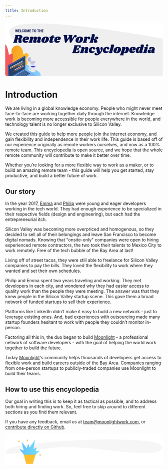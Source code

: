 ```yaml
---
title: Introduction
---
```


![Welcome to the Remote Work Encyclopedia, written by and for the moonlightwork.com community](./assets/header-illustrations/cover.png)

# Introduction

We are living in a global knowledge economy. People who might never meet face-to-face are working together daily through the internet. Knowledge work is becoming more accessible for people everywhere in the world, and technology talent is no longer exclusive to Silicon Valley.

We created this guide to help more people join the internet economy, and gain flexibility and independence in their work life. This guide is based off of our experience originally as remote workers ourselves, and now as a 100% remote team. This encyclopedia is open source, and we hope that the whole remote community will contribute to make it better over time.

Whether you’re looking for a more flexible way to work as a maker, or to build an amazing remote team - this guide will help you get started, stay productive, and build a better future of work.

## Our story

In the year 2017, [Emma](https://www.moonlightwork.com/app/users/2) and [Philip](https://www.moonlightwork.com/app/users/1) were young and eager developers working in the tech world. They had enough experience to be specialized in their respective fields (design and engineering), but each had the entrepreneurial itch.

Silicon Valley was becoming more overpriced and homogenous, so they decided to sell all of their belongings and leave San Francisco to become digital nomads. Knowing that "onsite-only" companies were open to hiring experienced remote contractors, the two took their talents to Mexico City to work remotely. Free of the tech bubble of the Bay Area at last!

Living off of street tacos, they were still able to freelance for Silicon Valley companies to pay the bills. They loved the flexibility to work where they wanted and set their own schedules.

Philip and Emma spent two years traveling and working. They met developers in each city, and wondered why they had easier access to quality work than the people they were meeting. The answer was that they knew people in the Silicon Valley startup scene. This gave them a broad network of funded startups to sell their experience.

Platforms like LinkedIn didn’t make it easy to build a new network - just to leverage existing ones. And, bad experiences with outsourcing made many startup founders hesitant to work with people they couldn’t monitor in-person.

Factoring all this in, the duo began to build [Moonlight](https://www.moonlightwork.com) - a professional network of software developers - with the goal of helping the world work together to build the future.

Today [Moonlight](https://www.moonlightwork.com)'s community helps thousands of developers get access to flexible work and build careers outside of the Bay Area. Companies ranging from one-person startups to publicly-traded companies use Moonlight to build their teams.

## How to use this encyclopedia

Our goal in writing this is to keep it as tactical as possible, and to address both hiring and finding work. So, feel free to skip around to different sections as you find them relevant.

If you have any feedback, email us at [team@moonlightwork.com](mailto:team@moonlightwork.com), or [contribute directly on Github](https://github.com/moonlightwork/remote-work-encyclopedia).

![The New Digital Economy](./assets/divider-illustrations/divider-0.png)
